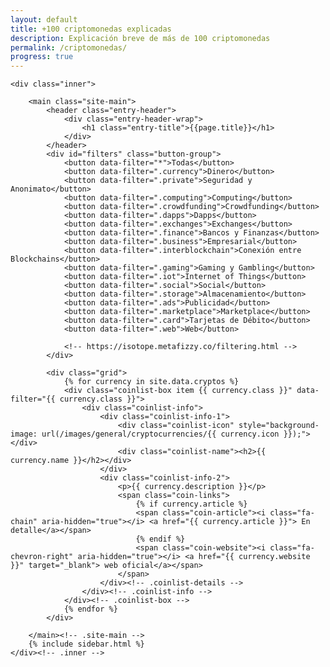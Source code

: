```yaml
---
layout: default
title: +100 criptomonedas explicadas
description: Explicación breve de más de 100 criptomonedas
permalink: /criptomonedas/
progress: true
---
```


<div class="site-content">

    <div class="inner">

        <main class="site-main">
			<header class="entry-header">
		    	<div class="entry-header-wrap">  
		        	<h1 class="entry-title">{{page.title}}</h1>
			    </div>
			</header>
			<div id="filters" class="button-group">
				<button data-filter="*">Todas</button>
				<button data-filter=".currency">Dinero</button>
				<button data-filter=".private">Seguridad y Anonimato</button>
				<button data-filter=".computing">Computing</button>
				<button data-filter=".crowdfunding">Crowdfunding</button>
				<button data-filter=".dapps">Dapps</button>
				<button data-filter=".exchanges">Exchanges</button>
				<button data-filter=".finance">Bancos y Finanzas</button>
				<button data-filter=".business">Empresarial</button>
				<button data-filter=".interblockchain">Conexión entre Blockchains</button>
				<button data-filter=".gaming">Gaming y Gambling</button>
				<button data-filter=".iot">Internet of Things</button>
				<button data-filter=".social">Social</button>
				<button data-filter=".storage">Almacenamiento</button>
				<button data-filter=".ads">Publicidad</button>
				<button data-filter=".marketplace">Marketplace</button>
				<button data-filter=".card">Tarjetas de Débito</button>
				<button data-filter=".web">Web</button>

				<!-- https://isotope.metafizzy.co/filtering.html -->
			</div>

			<div class="grid">
				{% for currency in site.data.cryptos %}
				<div class="coinlist-box item {{ currency.class }}" data-filter="{{ currency.class }}">
				    <div class="coinlist-info">
						<div class="coinlist-info-1">
							<div class="coinlist-icon" style="background-image: url(/images/general/cryptocurrencies/{{ currency.icon }});"></div>
							<div class="coinlist-name"><h2>{{ currency.name }}</h2></div>
						</div>
						<div class="coinlist-info-2">
				            <p>{{ currency.description }}</p>
				            <span class="coin-links">
								{% if currency.article %}
					            <span class="coin-article"><i class="fa-chain" aria-hidden="true"></i> <a href="{{ currency.article }}"> En detalle</a></span>
								{% endif %}
								<span class="coin-website"><i class="fa-chevron-right" aria-hidden="true"></i> <a href="{{ currency.website }}" target="_blank"> web oficial</a></span>
							</span>
				        </div><!-- .coinlist-details -->
				    </div><!-- .coinlist-info -->
				</div><!-- .coinlist-box -->
				{% endfor %}
			</div>

		</main><!-- .site-main -->
        {% include sidebar.html %}
    </div><!-- .inner -->
</div><!-- .site-content -->

<script src="{{ site.baseurl }}/js/plugins.js?{{site.time | date: '%s%N'}}"></script>
<script src="https://unpkg.com/isotope-layout@3/dist/isotope.pkgd.min.js"></script>
<script src="{{ site.baseurl }}/js/filters.js?{{site.time | date: '%s%N'}}"></script>